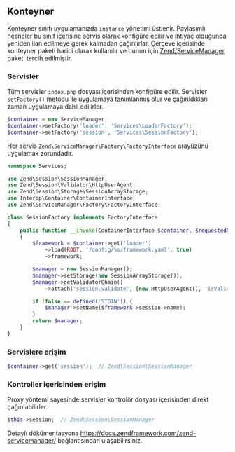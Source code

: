 
## Konteyner

Konteyner sınıfı uygulamanızda `instance` yönetimi üstlenir. Paylaşımlı nesneler bu sınıf içerisine servis olarak konfigüre edilir ve ihtiyaç olduğunda yeniden ilan edilmeye gerek kalmadan çağırılırlar.
Çerçeve içerisinde konteyner paketi harici olarak kullanılır ve bunun için <a href="https://docs.zendframework.com/zend-servicemanager/">Zend/ServiceManager</a> paketi tercih edilmiştir.

### Servisler

Tüm servisler `index.php` dosyası içerisinden konfigüre edilir. Servisler `setFactory()` metodu ile uygulamaya tanımlanmış olur ve çağırıldıkları zaman uygulamaya dahil edilirler.

```php
$container = new ServiceManager;
$container->setFactory('loader', 'Services\LoaderFactory');
$container->setFactory('session', 'Services\SessionFactory');
```

Her servis `Zend\ServiceManager\Factory\FactoryInterface` arayüzünü uygulamak zorundadır.

```php
namespace Services;

use Zend\Session\SessionManager;
use Zend\Session\Validator\HttpUserAgent;
use Zend\Session\Storage\SessionArrayStorage;
use Interop\Container\ContainerInterface;
use Zend\ServiceManager\Factory\FactoryInterface;

class SessionFactory implements FactoryInterface
{
    public function __invoke(ContainerInterface $container, $requestedName, array $options = null)
    {
        $framework = $container->get('loader')
            ->load(ROOT, '/config/%s/framework.yaml', true)
            ->framework;

        $manager = new SessionManager();
        $manager->setStorage(new SessionArrayStorage());
        $manager->getValidatorChain()
            ->attach('session.validate', [new HttpUserAgent(), 'isValid']);

        if (false == defined('STDIN')) {
            $manager->setName($framework->session->name);
        }
        return $manager;
    }
}
```

### Servislere erişim

```php
$container->get('session');  // Zend\Session\SessionManager
```

### Kontroller içerisinden erişim

Proxy yöntemi sayesinde servisler kontrolör dosyası içerisinden direkt çağırılabilirler.

```php
$this->session;  // Zend\Session\SessionManager
```

Detaylı dökümentasyona  <a href="https://docs.zendframework.com/zend-servicemanager/">https://docs.zendframework.com/zend-servicemanager/</a> bağlantısından ulaşabilirsiniz.